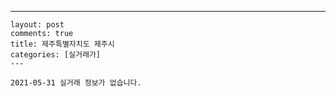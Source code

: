---
    layout: post
    comments: true
    title: 제주특별자치도 제주시
    categories: [실거래가]
    ---

    2021-05-31 실거래 정보가 없습니다.

    